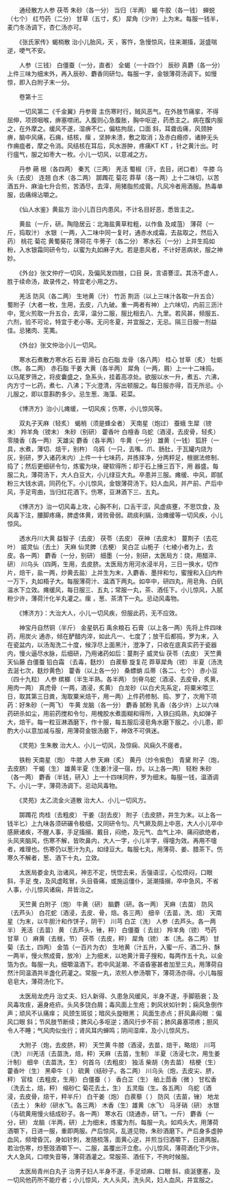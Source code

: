 <!-- { "loadSidebar": true } -->
　　通经散方人参 茯苓 朱砂（各一分） 当归（半两） 蝎 牛胶（各一钱） 蝉蜕（七个） 红芍药（二分） 甘草（五寸，炙） 犀角（少许）上为末。每服一钱半，麦门冬汤调下，杏仁汤亦可。

　　《张氏家传》蝎梢散 治小儿胎风，天 ，客忤，急慢惊风，往来潮搐，涎盛喘逆，哽气不安。

　　人参（三钱） 白僵蚕（一分，直者） 全蝎（一十四个） 辰砂 真麝（各一分）上件三味为细末外，再入辰砂、麝香同研匀。每服一字，金银薄荷汤调下。如慢惊，即入白附子末一分。

　　卷第十三

　　一切风第二《千金翼》丹参膏 主伤寒时行，贼风恶气。在外肢节痛挛，不得屈伸，项颈咽喉，痹塞噤闭。入腹则心急腹胀，胸中呕逆，药悉主之。病在腹内服之，在外摩之。缓风不遂，湿痹不仁，偏枯拘屈，口面 斜，耳聋齿痛，风颈肿痹，脑中风痛，石痈，结核，瘰 ，坚肿未溃，敷之取消；及赤白瘾疹，诸肿无头作痈疽者，摩之令消。风结核在耳后，风水游肿，疼痛KT KT ，针之黄汁出。时行瘟气，服之如枣大一枚。小儿一切风，以意减之方。

　　丹参 蒴 根（各四两） 秦艽（三两） 羌活 蜀椒（汗，去目，闭口者） 牛膝 乌头（去皮） 连翘 白术（各二两） 踯躅花 菊花 莽草（各一两）上十二味切，以苦酒五升、麻油七升合煎，苦酒尽，去滓，用猪脂煎成膏。凡风冷者用酒服。热毒单服，齿痛绵沾嚼之。

　　《仙人水鉴》黄盐方 治小儿百日内患风，不计名目好恶，悉皆主之。

　　黄盐（一斤，研。陶隐居云：北海盐黄草粒粗，以作鱼 及咸菹） 薄荷（一斤，捣取汁） 水银（一两，入二味中同一复时，通赤水成霜，去盐取之，然后入药） 桃花 菊花 黄蜀葵花 薄荷花 牛蒡子（各二分） 寒水石（一分）上并生捣如粉，入水银霜同研令匀，以蜜为丸如麻子大。若是患风者，不计好恶病状，服之神妙。

　　《外台》张文仲疗一切风，及偏风发四肢，口目 戾，言语謇涩。其汤不虚人，胜于续命汤，故录传之，特宜老小用之方。

　　羌活 防风（各二两） 生地黄（汁） 竹沥 荆沥（以上三味汁各取一升五合） 蜀附子（大者一枚，生用，去皮，八九破。重一两者有神）上六味切，内前三沥汁中，宽火煎取一升五合，去滓，温分二服，服比相去八、九里。若风甚，频服五、六剂，验不可论，特宜于老小等。无问冬夏，并宜服之，无忌。隔三日服一剂益佳。忌猪肉、芜荑。

　　《外台》张文仲治小儿一切风。

　　寒水石煮散方寒水石 石膏 滑石 白石脂 龙骨（各八两） 桂心 甘草（炙） 牡蛎（熬。各二两） 赤石脂 干姜 大黄（各半两） 犀角（一两，屑）上一十二味捣，以马尾罗筛之，将皮囊盛之，急系头，挂着高凉处。欲服以水一升，煮五、六沸，内方寸一匕药，煮七、八沸；下火澄清，泻出顿服之。每日服亦得，百无所忌。小儿服之，即以意斟酌多少。忌生葱、海藻、菘菜。

　　《博济方》治小儿瘫缓，一切风疾；伤寒，小儿惊风等。

　　双丸子天麻（轻炙） 蝎梢（须是蜂全者） 天南星（炮过） 蚕蛾 生犀（镑末） 羚羊角（镑末） 朱砂（别研） 藿香叶 白檀香 乌蛇（酒浸，去皮骨，轻炙） 零陵香（各一两） 天雄尖 麝香（各半两） 牛黄（一分） 雄黄（一钱） 狐肝（一具，水煮，薄切、焙干，别杵） 乌鸦（一只，去嘴、爪、肠肚，于瓦罐内烧为灰，别研，罗入诸药末内）上件一十七味药，并拣择净，分两秤足，根据法修制、捣了；然后更细研令匀，炼蜜为块，硬软得所；却于石上捶三百下，用 器盛。每服二丸，薄荷汤下，大人白豆大，小儿绿豆大丸。卒患并三服。瘫缓、中风，即腻粉三大钱水调，同药化下。小儿惊风，金银薄荷汤下。妇人血风，并产前、产后中风，手足弯曲，当归红花酒下。伤寒，豆淋酒下三、五丸。

　　《博济方》治一切风毒上攻，心胸不利，口舌干涩，风虚痰壅，不思饮食，及风毒下注，腰脚疼痛，脾虚体黄，肾败骨弱。疏痰利膈，治瘫缓等一切风疾，小儿惊风。

　　透水丹川大黄 益智子（去皮） 茯苓（去皮） 茯神（去皮木） 蔓荆子（去花叶） 威灵仙（去土） 天麻 仙灵脾（去梗） 吴白芷 山栀子（七棱小者为上，去皮。各一两） 麝香（一分，别研） 细墨（一分，别研，太医局方：烧，用醋淬、研） 川乌头（四两，生用，去皮脐。太医局方用河水浸半月，三日一换水，切作片，焙干，盐一两，炒黄去盐）上并生为末，入麝香、墨拌和匀，蜜搜和入臼内杵一万下，丸如梧子大。每服薄荷汁、温酒下两丸。如卒中，研四丸，用皂角、白矾温水下立效。瘫缓风，每日服三、五丸；常服一丸，茶、酒任下。小儿惊风，入腻粉少许，薄荷汁化半丸灌之。瘰 ，葱、茶清下一丸。忌动风毒物。

　　《博济方》：大治大人，小儿一切风疾，但服此药，无不应效。

　　神宝丹自然铜（半斤） 金星矾石 禹余粮石 石膏（以上各一两）先将上件四味药，用炭火 通赤，倾在酽醋内淬，如此凡一、七度了；放干后都捣，罗为末，入在瓷盆内，以汤淘洗二十度，候浮尽上面黑汁，澄净了，只收在底真实药于瓷器内，慢火逼尽水脉，后细研，乃用诸药如后：蔓荆子 威灵仙 茯苓（去皮） 天竺黄 天仙藤 白僵蚕 铅白霜 （去毒，麸炒） 白蒺藜 旋复花 莽草犀角（镑） 半夏（汤洗去涎七次，麸炒黄色） 藿香（以上各一分） 桑螵蛸 瓜蒂（各二、七个） 赤小豆（四十九粒） 人参 槟榔（半生半熟。各半两） 剑脊乌蛇（酒浸、去皮骨，炙黄，用肉一两） 真虎骨（一两，酒浸，炙黄） 白龙砂（以白犬先系定，将粟米喂三日，取其第三日粪，淘取粟米焙干，用一两）上件药修制、捣、罗了，次用下项药：好朱砂（一两飞） 牛黄 龙脑（各一分） 麝香 腻粉 乳香（各少许）上以六味药研杀如尘，用前药搅和令匀，用槐胶水煮面糊和得所，入铁臼捣熟，丸如弹子大，焙干。每一粒豆淋酒磨下，作十服，每五服后浸皂角水磨下服之。小儿患，即酌大小以意加减与服，用薄荷金银汤磨下，神效不可俱迷。

　　《灵苑》生朱散 治大人、小儿一切风，及惊痫、风痫久不瘥者。

　　铁粉 天南星（炮） 牛膝 人参 天麻（炙） 黄丹（炒令紫色） 青黛 附子（炮，去皮脐） 干蝎（生） 雄黄半夏（生姜汁浸一宿，炒。以上各一两） 轻粉 朱砂（各一两） 麝香（半钱，研入）上一十四味同杵，罗为细末。每服一钱，温酒调下。小儿一字，薄荷汤调下。忌动风毒物。

　　《灵苑》太乙流金火道散 治大人、小儿一切风方。

　　踯躅花 肉桂（去粗皮） 干姜（刮去皮） 附子（去皮脐，并生为末。以上各一钱半匕）上九味各须研碾令极细，又同研令匀。凡气厥及厕上中恶，大人小儿卒中感厥诸疾，不醒人事，手足搐搦、戴目，闷绝，及元气、血气上冲、痛闷欲绝者，头风夹脑风，伤寒不解，皆吹鼻内，大人一字，小儿半字，得嚏为效。再用不嚏者，难理也。伤寒仍以葱汁为丸，如绿豆大。每服七丸，用薄荷、姜、腊茶下。伤寒久不解者，葱、酒下十丸，立效。

　　太医局娄金丸 治诸风，神志不定，恍惚去来，舌强语涩，心忪烦闷，口眼 斜，手足 曳，及风虚眩冒，头目昏痛，或施运僵仆，涎潮搐搦，卒中急风，不省人事，小儿惊风诸痫，并皆治之。

　　天竺黄 白附子（炮） 牛黄（研） 脑麝（研。各一两） 天麻（去苗） 防风（去芦头） 白花蛇（酒浸，去皮、骨，焙。各三两） 细辛（去苗，洗、焙） 天南星（为末，以牛胆汁和作饼子，阴干） 川芎 白芷（洗） 人参（去芦头。各一两半） 羌活（去苗） 黄 （去芦头，锉，秤） 白僵蚕（ 去丝） 羚羊角（镑） 芍药 甘草（） 麻黄（去根，节） 茯苓（去皮，秤） 犀角（镑） 本（洗。各二两） 甘菊（去土，四两） 金箔（一百片为衣） 生地黄（汁五升，入蜜一斤、酒二升、酥一两半，慢火熬成膏，放冷）上为细末，以地黄汁膏子搜和，每两作五十丸，以金箔为衣。每服一丸，细嚼温酒下。若中风涎潮、不语昏塞甚者加至三丸，用薄荷自然汁同温酒共半盏化药灌之。常服一丸，浓煎人参汤嚼下，薄荷汤亦得。小儿每服皂皂大，薄荷汤化下。

　　太医局龙虎丹 治丈夫、妇人新得、久患急风缓风，半身不遂，手脚筋衰；及风毒攻疰，遍身疮疥。头风多饶白屑；毒风面上生疮；刺风状如针刺；痫风急倒作声；顽风不认痛痒； 风颈生斑驳；暗风头旋眼黑； 风面生赤点；肝风鼻闷眼 ：偏风口眼 斜；节风肢节断续；脾风心多呕逆；酒风行步不前；肺风鼻塞项疼；胆风令人不睡；气风肉似虫行；肾风耳内蝉鸣；阴间湿痒，及小儿惊风方。

　　大附子（炮，去皮脐，秤） 天竺黄 牛膝（酒浸，去苗，焙干，略焙） 川芎（洗） 川羌活（去苗洗，焙，秤）天麻（去苗，生制） 半夏（汤浸七次，用生姜汁制） 细辛（去苗洗，生） 何首乌（去粗皮） 独活 柴胡（务去苗） 桔梗（生） 藿香叶（生） 黑牵牛（ ） 硫黄（结砂子。各二两） 川乌头（炮，去皮尖、脐，秤） 官桂（去粗皮，生用） 白僵蚕（ ） 香白芷（生） 舶上茴香（微 ） 甘松香（洗去土，焙，秤） 缩砂仁 菊花去土，生） 五灵脂（生。各五两） 乌蛇（酒浸，去皮骨，焙干，秤半斤） 白干姜（炮） 白蒺藜（ ） 防风（去苗，锉） 地龙（去土 ） 朱砂（研水飞。各三两） 木香（生）雄黄（水飞） 马牙硝（研） 水银（与硫黄用慢火结成砂子。各一两） 寒水石（烧通赤，研飞，一斤） 麝香（一分，研） 龙脑（半两，研）上为细末，炼蜜为剂。每服一丸，如鸡头大，用薄荷酒嚼下，日进一服，重即两服。产后惊风，乱道见物，朱砂酒磨下。产后身多虚肿血风，频增昏沉，身如针刺，发随梳落，面黄心逆，并煎当归酒嚼下，日进两服。 若治伤寒，炒葱豉酒嚼下一、二服，盖覆出汗立愈。小儿惊风，薄荷酒化下少许。大人急风，口噤失音等，薄荷酒灌之。常服茶、酒任下，不拘时候服。

　　太医局青州白丸子 治男子妇人半身不遂，手足顽麻、口眼 斜，痰涎壅塞，及一切风他药所不能疗者；小儿惊风，大人头风，洗头风，妇人血风，并宜服之。

